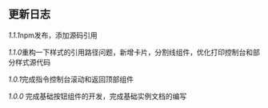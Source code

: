 ## 更新日志

*1.1.1*npm发布，添加源码引用

*1.1.0*重构一下样式的引用路径问题，新增卡片，分割线组件，优化打印控制台和部分样式源代码

*1.0.1*完成指令控制台滚动和返回顶部组件

*1.0.0* 完成基础按钮组件的开发，完成基础实例文档的编写 


